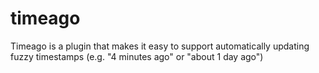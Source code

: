 # timeago
Timeago is a plugin that makes it easy to support automatically updating fuzzy timestamps (e.g. "4 minutes ago" or "about 1 day ago")
